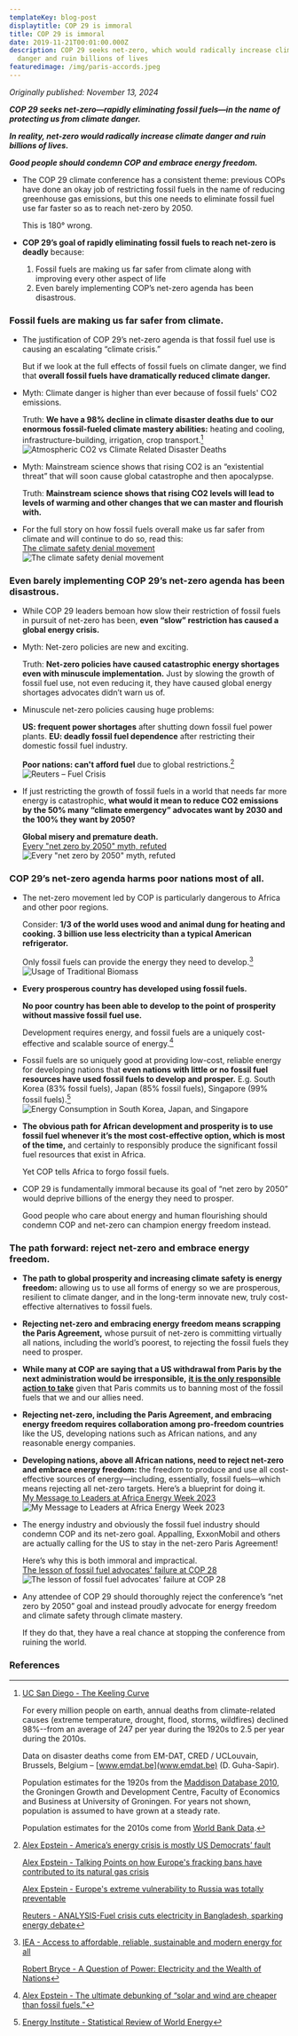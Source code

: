 ```yaml
---
templateKey: blog-post
displaytitle: COP 29 is immoral
title: COP 29 is immoral
date: 2019-11-21T00:01:00.000Z
description: COP 29 seeks net-zero, which would radically increase climate
  danger and ruin billions of lives
featuredimage: /img/paris-accords.jpeg
---
```

_Originally published: November 13, 2024_

***COP 29 seeks net-zero—rapidly eliminating fossil fuels—in the name of protecting us from climate danger.***

***In reality, net-zero would radically increase climate danger and ruin billions of lives.***

***Good people should condemn COP and embrace energy freedom.***

- The COP 29 climate conference has a consistent theme: previous COPs have done an okay job of restricting fossil fuels in the name of reducing greenhouse gas emissions, but this one needs to eliminate fossil fuel use far faster so as to reach net-zero by 2050.

    This is 180° wrong.

- **COP 29’s goal of rapidly eliminating fossil fuels to reach net-zero is deadly** because:
    1) Fossil fuels are making us far safer from climate along with improving every other aspect of life
    2) Even barely implementing COP’s net-zero agenda has been disastrous.

### Fossil fuels are making us far safer from climate.

- The justification of COP 29’s net-zero agenda is that fossil fuel use is causing an escalating “climate crisis.”

    But if we look at the full effects of fossil fuels on climate danger, we find that **overall fossil fuels have dramatically reduced climate danger.**

- Myth: Climate danger is higher than ever because of fossil fuels' CO2 emissions.

    Truth: **We have a 98% decline in climate disaster deaths due to our enormous fossil-fueled climate mastery abilities:** heating and cooling, infrastructure-building, irrigation, crop transport.[^1]
    ![Atmospheric CO2 vs Climate Related Disaster Deaths](/img/co2-vs-climate-related-disaster-deaths.png)

- Myth: Mainstream science shows that rising CO2 is an “existential threat” that will soon cause global catastrophe and then apocalypse.

    Truth: **Mainstream science shows that rising CO2 levels will lead to levels of warming and other changes that we can master and flourish with.**

- For the full story on how fossil fuels overall make us far safer from climate and will continue to do so, read this:\
    [The climate safety denial movement](https://energytalkingpoints.com/the-climate-safety-denial-movement/)
    ![The climate safety denial movement](/img/the-climate-safety-denial-movement.jpg)

### Even barely implementing COP 29’s net-zero agenda has been disastrous.

- While COP 29 leaders bemoan how slow their restriction of fossil fuels in pursuit of net-zero has been, **even “slow” restriction has caused a global energy crisis.**

- Myth: Net-zero policies are new and exciting.

    Truth: **Net-zero policies have caused catastrophic energy shortages even with minuscule implementation.** Just by slowing the growth of fossil fuel use, not even reducing it, they have caused global energy shortages advocates didn’t warn us of.

- Minuscule net-zero policies causing huge problems:

    **US: frequent power shortages** after shutting down fossil fuel power plants.
    **EU: deadly fossil fuel dependence** after restricting their domestic fossil fuel industry.

    **Poor nations: can't afford fuel** due to global restrictions.[^2]
    ![Reuters – Fuel Crisis](/img/fuel-crisis-cuts-electricity-in-bangladesh-sparking-energy-debate.jpg)

- If just restricting the growth of fossil fuels in a world that needs far more energy is catastrophic, **what would it mean to reduce CO2 emissions by the 50% many “climate emergency” advocates want by 2030 and the 100% they want by 2050?**

    **Global misery and premature death.**\
    [Every "net zero by 2050" myth, refuted](https://energytalkingpoints.com/every-net-zero-by-2050-myth-refuted/)
    ![Every "net zero by 2050" myth, refuted](/img/every-net-zero-by-2050-myth-refuted.jpg)

### COP 29’s net-zero agenda harms poor nations most of all.

- The net-zero movement led by COP is particularly dangerous to Africa and other poor regions.

    Consider: **1/3 of the world uses wood and animal dung for heating and cooking. 3 billion use less electricity than a typical American refrigerator.**

    Only fossil fuels can provide the energy they need to develop.[^3]
    ![Usage of Traditional Biomass](/img/useage-of-traditional-biomass.png)

- **Every prosperous country has developed using fossil fuels.**

    **No poor country has been able to develop to the point of prosperity without massive fossil fuel use.**

    Development requires energy, and fossil fuels are a uniquely cost-effective and scalable source of energy.[^4]

- Fossil fuels are so uniquely good at providing low-cost, reliable energy for developing nations that **even nations with little or no fossil fuel resources have used fossil fuels to develop and prosper.** E.g. South Korea (83% fossil fuels), Japan (85% fossil fuels), Singapore (99% fossil fuels).[^5]
    ![Energy Consumption in South Korea, Japan, and Singapore](/img/energy-consumption-in-south-korea-japan-and-singapore.png)

- **The obvious path for African development and prosperity is to use fossil fuel whenever it’s the most cost-effective option, which is most of the time,** and certainly to responsibly produce the significant fossil fuel resources that exist in Africa.

    Yet COP tells Africa to forgo fossil fuels.

- COP 29 is fundamentally immoral because its goal of “net zero by 2050” would deprive billions of the energy they need to prosper.

    Good people who care about energy and human flourishing should condemn COP and net-zero can champion energy freedom instead.

### The path forward: reject net-zero and embrace energy freedom.

- **The path to global prosperity and increasing climate safety is energy freedom:** allowing us to use all forms of energy so we are prosperous, resilient to climate danger, and in the long-term innovate new, truly cost-effective alternatives to fossil fuels.

- **Rejecting net-zero and embracing energy freedom means scrapping the Paris Agreement,** whose pursuit of net-zero is committing virtually all nations, including the world’s poorest, to rejecting the fossil fuels they need to prosper.

- **While many at COP are saying that a US withdrawal from Paris by the next administration would be irresponsible,** **[it is the only responsible action to take](https://energytalkingpoints.com/paris-climate-accords/)** given that Paris commits us to banning most of the fossil fuels that we and our allies need.

- **Rejecting net-zero, including the Paris Agreement, and embracing energy freedom requires collaboration among pro-freedom countries** like the US, developing nations such as African nations, and any reasonable energy companies.

- **Developing nations, above all African nations, need to reject net-zero and embrace energy freedom:** the freedom to produce and use all cost-effective sources of energy—including, essentially, fossil fuels—which means rejecting all net-zero targets. Here’s a blueprint for doing it.\
    [My Message to Leaders at Africa Energy Week 2023](https://energytalkingpoints.com/my-message-to-leaders-at-africa-energy-week-2023/)
    ![My Message to Leaders at Africa Energy Week 2023](/img/my-message-to-leaders-at-african-energy-week-2023.jpg)

- The energy industry and obviously the fossil fuel industry should condemn COP and its net-zero goal. Appalling, ExxonMobil and others are actually calling for the US to stay in the net-zero Paris Agreement!

    Here’s why this is both immoral and impractical.\
    [The lesson of fossil fuel advocates' failure at COP 28](https://alexepstein.substack.com/p/the-lesson-of-fossil-fuel-advocates)
    ![The lesson of fossil fuel advocates' failure at COP 28](/img/arguing-to-0.jpg)

- Any attendee of COP 29 should thoroughly reject the conference’s “net zero by 2050” goal and instead proudly advocate for energy freedom and climate safety through climate mastery.

    If they do that, they have a real chance at stopping the conference from ruining the world.


### References

[^1]:
    [UC San Diego - The Keeling Curve]( https://keelingcurve.ucsd.edu/)

    For every million people on earth, annual deaths from climate-related causes (extreme temperature, drought, flood, storms, wildfires) declined 98%--from an average of 247 per year during the 1920s to 2.5 per year during the 2010s.

    Data on disaster deaths come from EM-DAT, CRED / UCLouvain, Brussels, Belgium – [www.emdat.be](www.emdat.be) (D. Guha-Sapir).

    Population estimates for the 1920s from the [Maddison Database 2010](https://www.rug.nl/ggdc/historicaldevelopment/maddison/releases/maddison-database-2010), the Groningen Growth and Development Centre, Faculty of Economics and Business at University of Groningen. For years not shown, population is assumed to have grown at a steady rate.

    Population estimates for the 2010s come from [World Bank Data](https://data.worldbank.org/indicator/SP.POP.TOTL).

[^2]:
    [Alex Epstein - America’s energy crisis is mostly US Democrats’ fault](https://energytalkingpoints.com/dems/)

    [Alex Epstein - Talking Points on how Europe's fracking bans have contributed to its natural gas crisis](https://energytalkingpoints.com/european-fracking-bans/)

    [Alex Epstein - Europe's extreme vulnerability to Russia was totally preventable](https://energytalkingpoints.com/europe-vulnerability/)

    [Reuters - ANALYSIS-Fuel crisis cuts electricity in Bangladesh, sparking energy debate](https://www.reuters.com/article/bangladesh-energy-politics-idUSL8N2YZ1A2/)

[^3]:
    [IEA - Access to affordable, reliable, sustainable and modern energy for all](https://www.iea.org/reports/sdg7-data-and-projections)

    [Robert Bryce - A Question of Power: Electricity and the Wealth of Nations](https://www.amazon.com/Question-Power-Electricity-Wealth-Nations/dp/1610397495/)

[^4]: [Alex Epstein - The ultimate debunking of “solar and wind are cheaper than fossil fuels.”](https://alexepstein.substack.com/p/the-ultimate-debunking-of-solar-and)

[^5]: [Energy Institute - Statistical Review of World Energy](https://www.energyinst.org/statistical-review)
